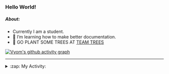 ### Hello World!

##### About:
- Currently I am a student.
- 🌱 I’m learning how to make better documentation.
- 🌱 GO PLANT SOME TREES AT [TEAM TREES](https://teamtrees.org/)

[![Vyom's github activity graph](https://activity-graph.herokuapp.com/graph?username=Vyvy-vi)](https://github.com/ashutosh00710/github-readme-activity-graph)

---
<details>
  <summary>:zap: My Activity:</summary>
  
<!--START_SECTION:waka-->
![Code Time](http://img.shields.io/badge/Code%20Time-980%20hrs%2026%20mins-blue)

**I'm a Night 🦉** 

```text
🌞 Morning    99 commits     ███░░░░░░░░░░░░░░░░░░░░░░   13.9% 
🌆 Daytime    176 commits    ██████░░░░░░░░░░░░░░░░░░░   24.72% 
🌃 Evening    229 commits    ████████░░░░░░░░░░░░░░░░░   32.16% 
🌙 Night      208 commits    ███████░░░░░░░░░░░░░░░░░░   29.21%

```
📅 **I'm Most Productive on Sunday** 

```text
Monday       101 commits    ███░░░░░░░░░░░░░░░░░░░░░░   14.19% 
Tuesday      115 commits    ████░░░░░░░░░░░░░░░░░░░░░   16.15% 
Wednesday    88 commits     ███░░░░░░░░░░░░░░░░░░░░░░   12.36% 
Thursday     104 commits    ███░░░░░░░░░░░░░░░░░░░░░░   14.61% 
Friday       109 commits    ███░░░░░░░░░░░░░░░░░░░░░░   15.31% 
Saturday     78 commits     ██░░░░░░░░░░░░░░░░░░░░░░░   10.96% 
Sunday       117 commits    ████░░░░░░░░░░░░░░░░░░░░░   16.43%

```


📊 **This Week I Spent My Time On** 

```text
🔥 Editors: 
VS Code                  2 hrs 8 mins        █████████████████████████   100.0%

🐱‍💻 Projects: 
CSF                      1 hr 10 mins        █████████████░░░░░░░░░░░░   55.07% 
discord-bot              57 mins             ███████████░░░░░░░░░░░░░░   44.93%

```


 Last Updated on 01/12/2022 13:14:18 UTC
<!--END_SECTION:waka-->
</details>
